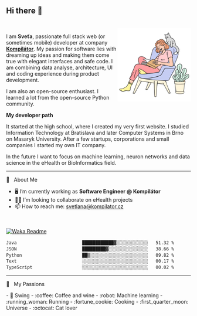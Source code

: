 ## Hi there 👋

<br />

 <img src="https://github.com/SvetlanaM/SvetlanaM/blob/master/my-cat.svg" align="right" height="200" />

I am **Sveťa**, passionate full stack web (or sometimes mobile) developer at company <a href="https://kompilator.cz/" target="new">**Kompilátor**</a>. My passion for software lies with dreaming up ideas and making them come true with elegant interfaces and safe code. I am combining data analyse, architecture, UI and coding experience during product development.


I am also an open-source enthusiast. I learned a lot from the open-source Python community. 

**My developer path**

It started at the high school, where I created my very first website. I studied Information Technology at Bratislava and later Computer Systems in Brno on Masaryk University. After a few startups, corporations and small companies I started my own IT company.

In the future I want to focus on machine learning, neuron networks and data science in the eHealth or BioInformatics field.
  

---

🧡 &nbsp;&nbsp;About Me

- :desktop_computer: I’m currently working as **Software Engineer @ Kompilátor**
- :woman_health_worker: I’m looking to collaborate on eHealth projects
- 📫  How to reach me: <a href="mailto:svetlana@kompilator.cz">svetlana@kompilator.cz</a>

<br />

[![Waka Readme](https://github.com/SvetlanaM/SvetlanaM/actions/workflows/wakatime.yml/badge.svg)](https://github.com/SvetlanaM/SvetlanaM/actions/workflows/wakatime.yml)

<!--START_SECTION:waka-->

```txt
Java                         ████████████▓░░░░░░░░░░░░   51.32 %
JSON                         █████████▓░░░░░░░░░░░░░░░   38.66 %
Python                       ██▒░░░░░░░░░░░░░░░░░░░░░░   09.82 %
Text                         ░░░░░░░░░░░░░░░░░░░░░░░░░   00.17 %
TypeScript                   ░░░░░░░░░░░░░░░░░░░░░░░░░   00.02 %
```

<!--END_SECTION:waka-->

---

🧡 &nbsp;&nbsp;My Passions
<section style="float: left;">
- 💃 Swing
- :coffee: Coffee and wine
- :robot: Machine learning
- :running_woman: Running
- :fortune_cookie: Cooking
- :first_quarter_moon: Universe
- :octocat: Cat lover
</section>
 



